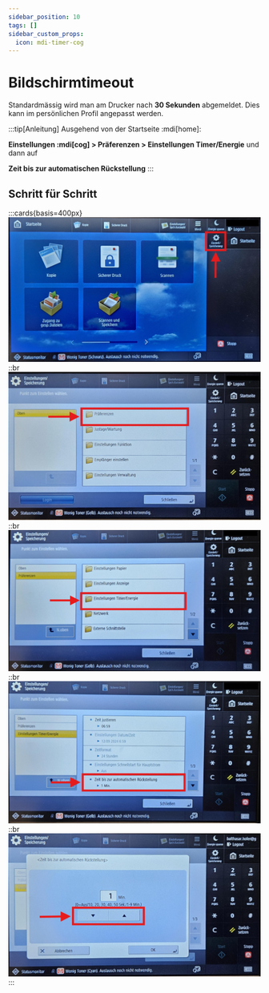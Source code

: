 ```yaml
---
sidebar_position: 10
tags: []
sidebar_custom_props:
  icon: mdi-timer-cog
---
```

# Bildschirmtimeout

Standardmässig wird man am Drucker nach **30 Sekunden** abgemeldet. Dies kann im persönlichen Profil angepasst werden.

:::tip[Anleitung]
Ausgehend von der Startseite :mdi[home]:

__Einstellungen :mdi[cog] > Präferenzen > Einstellungen Timer/Energie__ und dann auf 

__Zeit bis zur automatischen Rückstellung__
:::

## Schritt für Schritt

:::cards{basis=400px}
![Schritt 1](./images/step-1.jpg)
::br
![Schritt 2](./images/step-2.jpg)
::br
![Schritt 3](./images/step-3.jpg)
::br
![Schritt 4](./images/step-4.jpg)
::br
![Schritt 5](./images/step-5.jpg)
:::

